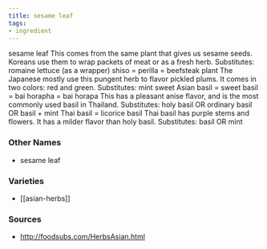 ```yaml
---
title: sesame leaf
tags:
- ingredient
---
```

sesame leaf This comes from the same plant that gives us sesame seeds. Koreans use them to wrap packets of meat or as a fresh herb. Substitutes: romaine lettuce (as a wrapper) shiso = perilla = beefsteak plant The Japanese mostly use this pungent herb to flavor pickled plums. It comes in two colors: red and green. Substitutes: mint sweet Asian basil = sweet basil = bai horapha = bai horapa This has a pleasant anise flavor, and is the most commonly used basil in Thailand. Substitutes: holy basil OR ordinary basil OR basil + mint Thai basil = licorice basil Thai basil has purple stems and flowers. It has a milder flavor than holy basil. Substitutes: basil OR mint

### Other Names

* sesame leaf

### Varieties

* [[asian-herbs]]

### Sources
* http://foodsubs.com/HerbsAsian.html
